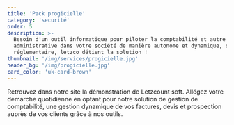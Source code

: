 ```yaml
---
title: 'Pack progicielle'
category: 'securité'
order: 5
description: >-
  Besoin d'un outil informatique pour piloter la comptabilité et autre tâche
  administrative dans votre société de manière autonome et dynamique, simple et
  réglementaire, letzco détient la solution !
thumbnail: '/img/services/progicielle.jpg'
header_bg: '/img/progicielle.jpg'
card_color: 'uk-card-brown'
---
```


Retrouvez dans notre site la démonstration de Letzcount soft.
Allégez votre démarche quotidienne en optant pour notre solution de gestion de comptabilité, une gestion dynamique de vos factures, devis et prospection auprès de vos clients grâce à nos outils.
